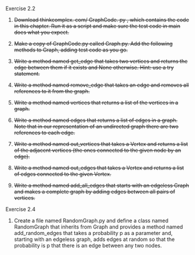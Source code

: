 Exercise 2.2

1. ~~Download thinkcomplex. com/ GraphCode. py , which contains the code in this chapter. Run it as a script and make sure the test code in main does what you expect.~~ 

2. ~~Make a copy of GraphCode.py called Graph.py. Add the following methods to Graph, adding test code as you go.~~

3. ~~Write a method named get_edge that takes two vertices and returns the edge between them if it exists and None otherwise. Hint: use a try statement.~~

4. ~~Write a method named remove_edge that takes an edge and removes all references to it from the graph.~~

5. ~~Write a method named vertices that returns a list of the vertices in a graph.~~

6. ~~Write a method named edges that returns a list of edges in a graph. Note that in our representation of an undirected graph there are two references to each edge.~~

7. ~~Write a method named out_vertices that takes a Vertex and returns a list of the adjacent vertices (the ones connected to the given node by an edge).~~

8. ~~Write a method named out_edges that takes a Vertex and returns a list of edges connected to the given Vertex.~~

9. ~~Write a method named add_all_edges that starts with an edgeless Graph and makes a complete graph by adding edges between all pairs of vertices.~~

Exercise 2.4

1. Create a file named RandomGraph.py and define a class named RandomGraph that inherits from Graph and provides a method named add_random_edges that takes a probability p as a parameter and, starting with an edgeless graph, adds edges at random so that the probability is p that there is an edge between any two nodes.